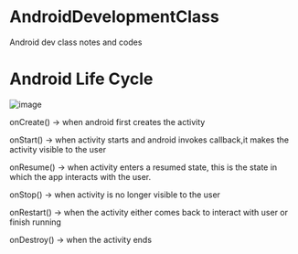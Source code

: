 # AndroidDevelopmentClass
Android dev class notes and codes

# Android Life Cycle

![image](https://github.com/user-attachments/assets/5d5fb22d-0ba6-4dac-98b6-0449cb6e3bae)

onCreate() -> when android first creates the activity

onStart() -> when activity starts and android invokes callback,it makes the activity visible to the user

onResume() -> when activity enters a resumed state, this is the state in which the app interacts with the user.

onStop() -> when activity is no longer visible to the user

onRestart() -> when the activity either comes back to interact with user or finish running

onDestroy() -> when the activity ends
